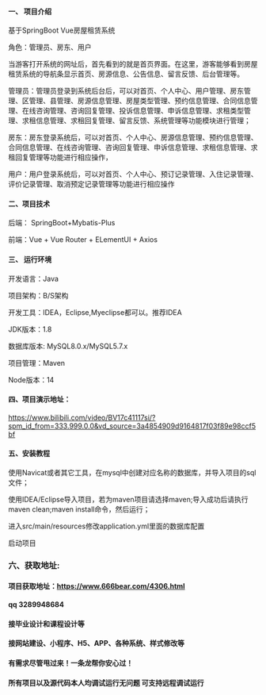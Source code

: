 

#### 一、 项目介绍
基于SpringBoot Vue房屋租赁系统

角色：管理员、房东、用户

当游客打开系统的网址后，首先看到的就是首页界面。在这里，游客能够看到房屋租赁系统的导航条显示首页、房源信息、公告信息、留言反馈、后台管理等。

管理员：管理员登录到系统后台后，可以对首页、个人中心、用户管理、房东管理、区管理、县管理、房源信息管理、房屋类型管理、预约信息管理、合同信息管理、在线咨询管理、咨询回复管理、投诉信息管理、申诉信息管理、求租类型管理、求租信息管理、求租回复管理、留言反馈、系统管理等功能模块进行管理；

房东：房东登录系统后，可以对首页、个人中心、房源信息管理、预约信息管理、合同信息管理、在线咨询管理、咨询回复管理、申诉信息管理、求租信息管理、求租回复管理等功能进行相应操作，

用户：用户登录系统后，可以对首页、个人中心、预订记录管理、入住记录管理、评价记录管理、取消预定记录管理等功能进行相应操作

#### 二、项目技术
后端： SpringBoot+Mybatis-Plus

前端：Vue + Vue Router + ELementUI + Axios

#### 三、 运行环境
开发语言：Java

项目架构：B/S架构

开发工具：IDEA，Eclipse,Myeclipse都可以。推荐IDEA

JDK版本：1.8

数据库版本: MySQL8.0.x/MySQL5.7.x

项目管理：Maven

Node版本：14

#### 四、项目演示地址：

https://www.bilibili.com/video/BV17c41117si/?spm_id_from=333.999.0.0&vd_source=3a4854909d9164817f03f89e98ccf5bf

#### 五、安装教程
使用Navicat或者其它工具，在mysql中创建对应名称的数据库，并导入项目的sql文件；

使用IDEA/Eclipse导入项目，若为maven项目请选择maven;导入成功后请执行maven clean;maven install命令，然后运行；

进入src/main/resources修改application.yml里面的数据库配置

启动项目


### 六、获取地址:
#### 项目获取地址：https://www.666bear.com/4306.html
#### qq 3289948684
#### 接毕业设计和课程设计等
#### 接网站建设、小程序、H5、APP、各种系统、样式修改等
#### 有需求尽管甩过来！一条龙帮你安心过！
#### 所有项目以及源代码本人均调试运行无问题 可支持远程调试运行




